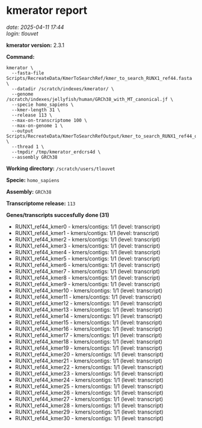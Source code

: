 # kmerator report
*date: 2025-04-11 17:44*  
*login: tlouvet*

**kmerator version:** 2.3.1

**Command:**

```
kmerator \
  --fasta-file Scripts/RecreateData/KmerToSearchRef/kmer_to_search_RUNX1_ref44.fasta \
  --datadir /scratch/indexes/kmerator/ \
  --genome /scratch/indexes/jellyfish/human/GRCh38_with_MT_canonical.jf \
  --specie homo_sapiens \
  --kmer-length 31 \
  --release 113 \
  --max-on-transcriptome 100 \
  --max-on-genome 1 \
  --output Scripts/RecreateData/KmerToSearchRefOutput/kmer_to_search_RUNX1_ref44_output \
  --thread 1 \
  --tmpdir /tmp/kmerator_erdcrs4d \
  --assembly GRCh38
```

**Working directory:** `/scratch/users/tlouvet`

**Specie:** `homo_sapiens`

**Assembly:** `GRCh38`

**Transcriptome release:** `113`

**Genes/transcripts succesfully done (31)**

- RUNX1_ref44_kmer0 - kmers/contigs: 1/1 (level: transcript)
- RUNX1_ref44_kmer1 - kmers/contigs: 1/1 (level: transcript)
- RUNX1_ref44_kmer2 - kmers/contigs: 1/1 (level: transcript)
- RUNX1_ref44_kmer3 - kmers/contigs: 1/1 (level: transcript)
- RUNX1_ref44_kmer4 - kmers/contigs: 1/1 (level: transcript)
- RUNX1_ref44_kmer5 - kmers/contigs: 1/1 (level: transcript)
- RUNX1_ref44_kmer6 - kmers/contigs: 1/1 (level: transcript)
- RUNX1_ref44_kmer7 - kmers/contigs: 1/1 (level: transcript)
- RUNX1_ref44_kmer8 - kmers/contigs: 1/1 (level: transcript)
- RUNX1_ref44_kmer9 - kmers/contigs: 1/1 (level: transcript)
- RUNX1_ref44_kmer10 - kmers/contigs: 1/1 (level: transcript)
- RUNX1_ref44_kmer11 - kmers/contigs: 1/1 (level: transcript)
- RUNX1_ref44_kmer12 - kmers/contigs: 1/1 (level: transcript)
- RUNX1_ref44_kmer13 - kmers/contigs: 1/1 (level: transcript)
- RUNX1_ref44_kmer14 - kmers/contigs: 1/1 (level: transcript)
- RUNX1_ref44_kmer15 - kmers/contigs: 1/1 (level: transcript)
- RUNX1_ref44_kmer16 - kmers/contigs: 1/1 (level: transcript)
- RUNX1_ref44_kmer17 - kmers/contigs: 1/1 (level: transcript)
- RUNX1_ref44_kmer18 - kmers/contigs: 1/1 (level: transcript)
- RUNX1_ref44_kmer19 - kmers/contigs: 1/1 (level: transcript)
- RUNX1_ref44_kmer20 - kmers/contigs: 1/1 (level: transcript)
- RUNX1_ref44_kmer21 - kmers/contigs: 1/1 (level: transcript)
- RUNX1_ref44_kmer22 - kmers/contigs: 1/1 (level: transcript)
- RUNX1_ref44_kmer23 - kmers/contigs: 1/1 (level: transcript)
- RUNX1_ref44_kmer24 - kmers/contigs: 1/1 (level: transcript)
- RUNX1_ref44_kmer25 - kmers/contigs: 1/1 (level: transcript)
- RUNX1_ref44_kmer26 - kmers/contigs: 1/1 (level: transcript)
- RUNX1_ref44_kmer27 - kmers/contigs: 1/1 (level: transcript)
- RUNX1_ref44_kmer28 - kmers/contigs: 1/1 (level: transcript)
- RUNX1_ref44_kmer29 - kmers/contigs: 1/1 (level: transcript)
- RUNX1_ref44_kmer30 - kmers/contigs: 1/1 (level: transcript)
